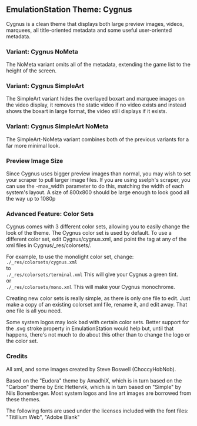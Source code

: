 ## EmulationStation Theme: Cygnus
Cygnus is a clean theme that displays both large preview images, videos, marquees,  all title-oriented metadata and some useful user-oriented metadata.

### Variant: Cygnus NoMeta
The NoMeta variant omits all of the metadata, extending the game list to the height of the screen.

### Variant: Cygnus SimpleArt
The SimpleArt variant hides the overlayed boxart and marquee images on the video display, it removes the static video if no video exists and instead shows the boxart in large format, the video still displays if it exists.

### Variant: Cygnus SimpleArt NoMeta
The SimpleArt-NoMeta variant combines both of the previous variants for a far more minimal look.

### Preview Image Size
Since Cygnus uses bigger preview images than normal, you may wish to set your scraper to pull larger image files.  If you are using sselph's scraper, you can use the -max_width parameter to do this, matching the width of each system's layout. A size of 800x800 should be large enough to look good all the way up to 1080p

### Advanced Feature: Color Sets 
Cygnus comes with 3 different color sets, allowing you to easily change the look of the theme.  The Cygnus color set is used by default.  To use a different color set, edit Cygnus/cygnus.xml, and point the <include> tag at any of the xml files in Cygnus/_res/colorsets/.

For example, to use the monolight color set, change:
<include>`./_res/colorsets/cygnus.xml`</include>    
	to    
<include>`./_res/colorsets/terminal.xml`</include> 	This will give your Cygnus a green tint.   
	or    
<include>`./_res/colorsets/mono.xml`</include> 	This will make your Cygnus monochrome.    

Creating new color sets is really simple, as there is only one file to edit.  Just make a copy of an existing colorset xml file, rename it, and edit away.  That one file is all you need.

Some system logos may look bad with certain color sets.  Better support for the .svg stroke property in EmulationStation would help but, until that happens, there's not much to do about this other than to change the logo or the color set.

### Credits
All xml, and some images created by Steve Boswell (ChoccyHobNob).

Based on the "Eudora" theme by AmadhiX, which is in turn based on the "Carbon" theme by Eric Hettervik, which is in turn based on "Simple" by Nils Bonenberger.  Most system logos and line art images are borrowed from these themes.

The following fonts are used under the licenses included with the font files:
"Titillium Web", "Adobe Blank" 

